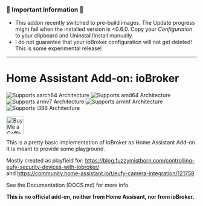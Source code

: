 ### 🚨 Important Information 🚨

- This addon recently switched to pre-build images. The Update progress might fail when the installed version is <0.6.0.
  Copy your _Configuration_ to your clipboard and Uninstall/Install manually.
- I do not guarantee that your ioBroker configuration will not get deleted! This is some experimental release!

---

# Home Assistant Add-on: ioBroker

![Supports aarch64 Architecture][aarch64-shield]
![Supports amd64 Architecture][amd64-shield]
![Supports armv7 Architecture][armv7-shield]
![Supports armhf Architecture][armhf-shield]
![Supports i386 Architecture][i386-shield]

<a href='https://ko-fi.com/supportkofi' target='_blank'><img height='35' style='border:0px;height:46px;' src='https://az743702.vo.msecnd.net/cdn/kofi3.png?v=0' border='0' alt='Buy Me a Coffee at ko-fi.com'></a>

This is a pretty basic implementation of ioBroker as Home Assistant Add-on.
It is meant to provide some playground.

Mostly created as playfield for: https://blog.fuzzymistborn.com/controlling-eufy-security-devices-with-iobroker/  
and https://community.home-assistant.io/t/eufy-camera-integration/121758

See the Documentation (DOCS.md) for more info.

**This is no official add-on, neither from Home Assisant, nor from ioBroker.**

[aarch64-shield]: https://img.shields.io/badge/aarch64-yes-green.svg
[amd64-shield]: https://img.shields.io/badge/amd64-yes-green.svg
[armhf-shield]: https://img.shields.io/badge/armhf-no-red.svg
[armv7-shield]: https://img.shields.io/badge/armv7-yes-green.svg
[i386-shield]: https://img.shields.io/badge/i386-no-red.svg
